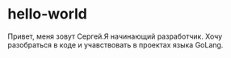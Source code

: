 # hello-world

Привет, меня зовут Сергей.Я начинающий разработчик.
Хочу разобраться в коде и учавствовать в проектах языка GoLang.
